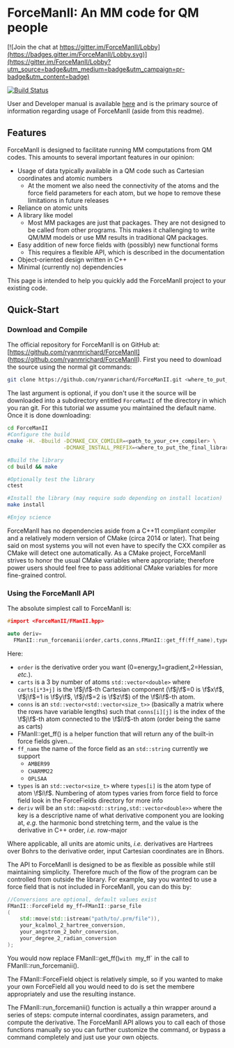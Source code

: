 # ForceManII: An MM code for QM people

[![Join the chat at https://gitter.im/ForceManII/Lobby](https://badges.gitter.im/ForceManII/Lobby.svg)](https://gitter.im/ForceManII/Lobby?utm_source=badge&utm_medium=badge&utm_campaign=pr-badge&utm_content=badge)

[![Build Status](https://travis-ci.org/ryanmrichard/ForceManII.svg?branch=master)](https://travis-ci.org/ryanmrichard/ForceManII)

User and Developer manual is available
[here](https://ryanmrichard.github.io/ForceManII/) and is the primary source of
information regarding usage of ForceManII (aside from this readme).

## Features

ForceManII is designed to facilitate running MM computations from QM codes. This
amounts to several important features in our opinion:

- Usage of data typically available in a QM code such as Cartesian coordinates
  and atomic numbers
  - At the moment we also need the connectivity of the atoms and the force field
  parameters for each atom, but we hope to remove these limitations in future
  releases
- Reliance on atomic units
- A library like model
  - Most MM packages are just that packages.  They are not designed to be called
    from other programs.  This makes it challenging to write QM/MM models or
    use MM results in traditional QM packages.
- Easy addition of new force fields with (possibly) new functional forms
  - This requires a flexible API, which is described in the documentation
- Object-oriented design written in C++
- Minimal (currently no) dependencies


This page is intended to help you quickly add the ForceManII project to your
existing code.

## Quick-Start
### Download and Compile
The official repository for ForceManII is on  GitHub at:
[https://github.com/ryanmrichard/ForceManII]
(https://github.com/ryanmrichard/ForceManII).
First you need to download the source using the normal git commands:

```.sh
git clone https://github.com/ryanmrichard/ForceManII.git <where_to_put_it>
```
The last argument is optional, if you don't use it the source will be downloaded
into a subdirectory entitled `ForceManII` of the directory in which you ran git.
For this tutorial we assume you maintained the default name.  Once it is done
downloading:

```.sh
cd ForceManII
#Configure the build
cmake -H. -Bbuild -DCMAKE_CXX_COMILER=<path_to_your_c++_compiler> \
                  -DCMAKE_INSTALL_PREFIX=<where_to_put_the_final_library>

#Build the library
cd build && make

#Optionally test the library
ctest

#Install the library (may require sudo depending on install location)
make install

#Enjoy science
```
ForceManII has no dependencies aside from a C++11 compliant compiler and a
relatively modern version of CMake (circa 2014 or later).  That being said on
most systems you will not even have to specify the CXX compiler as CMake will
detect one automatically.  As a CMake project,
ForceManII strives to honor the usual CMake variables where appropriate;
therefore power users should feel free to pass additional CMake variables for
more fine-grained control.

### Using the ForceManII API

The absolute simplest call to ForceManII is:

```.cpp
#import <ForceManII/FManII.hpp>

auto deriv=
  FManII::run_forcemanii(order,carts,conns,FManII::get_ff(ff_name),types);
```
Here:

- `order` is the derivative order you want (0=energy,1=gradient,2=Hessian,
*etc.*).
- `carts` is a 3 by number of atoms `std::vector<double>` where
`carts[i*3+j]` is the \f$j\f$-th Cartesian component (\f$j\f$=0 is \f$x\f$,
\f$j\f$=1 is \f$y\f$, \f$j\f$=2 is \f$z\f$) of the \f$i\f$-th atom.
- `conns` is an `std::vector<std::vector<size_t>>` (basically a matrix where the
rows have variable lengths) such that `conns[i][j]` is the index of the
\f$j\f$-th atom connected to the \f$i\f$-th atom (order being the same as carts)
- FManII::get_ff() is a helper function that will return any of the built-in
force fields given...
- `ff_name` the name of the force field as an `std::string` currently we support
  - `AMBER99`
  - `CHARMM22`
  - `OPLSAA`
- `types` is an `std::vector<size_t>` where `types[i]` is the atom type of atom
\f$i\f$.  Numbering of atom types varies from force field to force field look in
the ForceFields directory for more info
- `deriv` will be an `std::map<std::string,std::vector<double>>` where the key
  is a descriptive name of what derivative component you are looking at, *e.g.*
  the harmonic bond stretching term, and the value is the derivative in C++
  order, *i.e.* row-major

Where applicable, all units are atomic units, *i.e.* derivatives are Hartrees
over Bohrs to the derivative order, input Cartesian coordinates are in Bhors.

The API to ForceManII is designed to be as flexible as possible while still
maintaining simplicity.  Therefore much of the flow of the program can be
controlled from outside the library.  For example, say you wanted to use a force
field that is not included in ForceManII, you can do this by:

~~~.cpp
//Conversions are optional, default values exist
FManII::ForceField my_ff=FManII::parse_file
(
    std::move(std::istream("path/to/.prm/file")),
    your_kcalmol_2_hartree_conversion,
    your_angstrom_2_bohr_conversion,
    your_degree_2_radian_conversion
);
~~~

You would now replace FManII::get_ff()`with `my_ff` in the call to
FManII::run_forcemanii().

The FManII::ForceField object is relatively simple, so if you wanted to make
your own ForceField all you would need to do is set the membere appropriately
and use the resulting instance.

The FManII::run_forcemanii() function is actually a thin wrapper around a series
of steps: compute internal coordinates, assign parameters, and compute the
derivative.  The ForceManII API allows you to call each of those functions
manually so you can further customize the command, or bypass a command
completely and just use your own objects.
